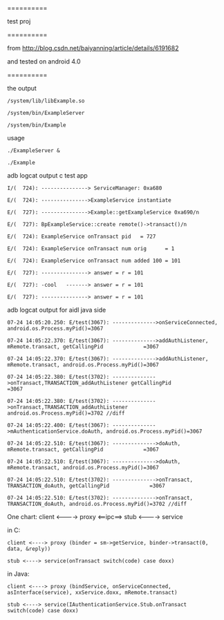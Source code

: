 
==========

test proj

==========

from http://blog.csdn.net/baiyanning/article/details/6191682

and tested on android 4.0

==========

the output

    /system/lib/libExample.so

    /system/bin/ExampleServer

    /system/bin/Example

usage

    ./ExampleServer &

    ./Example

adb logcat output c test app

    I/(  724): ---------------> ServiceManager: 0xa680

    E/(  724): --------------->ExampleService instantiate

    E/(  727): --------------->Example::getExampleService 0xa690/n

    E/(  727): BpExampleService::create remote()->transact()/n

    E/(  724): ExampleService onTransact pid   = 727

    E/(  724): ExampleService onTransact num orig      = 1

    E/(  724): ExampleService onTransact num added 100 = 101

    E/(  727): ---------------> answer = r = 101  
  
    E/(  727): -cool   -------> answer = r = 101

    E/(  727): ---------------> answer = r = 101

adb logcat output for aidl java side

    07-24 14:05:20.250: E/test(3067): -------------->onServiceConnected, android.os.Process.myPid()=3067

    07-24 14:05:22.370: E/test(3067): -------------->addAuthListener, mRemote.transact, getCallingPid             =3067

    07-24 14:05:22.370: E/test(3067): -------------->addAuthListener, mRemote.transact, android.os.Process.myPid()=3067

    07-24 14:05:22.380: E/test(3702): -------------->onTransact,TRANSACTION_addAuthListener getCallingPid             =3067

    07-24 14:05:22.380: E/test(3702): -------------->onTransact,TRANSACTION_addAuthListener android.os.Process.myPid()=3702 //diff

    07-24 14:05:22.400: E/test(3067): -------------->mAuthenticationService.doAuth, android.os.Process.myPid()=3067

    07-24 14:05:22.510: E/test(3067): -------------->doAuth, mRemote.transact, getCallingPid             =3067

    07-24 14:05:22.510: E/test(3067): -------------->doAuth, mRemote.transact, android.os.Process.myPid()=3067

    07-24 14:05:22.510: E/test(3702): -------------->onTransact, TRANSACTION_doAuth, getCallingPid             =3067

    07-24 14:05:22.510: E/test(3702): -------------->onTransact, TRANSACTION_doAuth, android.os.Process.myPid()=3702 //diff

One chart: client <----> proxy <==ipc==> stub <----> service

in C: 

    client <----> proxy (binder = sm->getService, binder->transact(0, data, &reply))

    stub <----> service(onTransact switch(code) case doxx)

in Java:

    client <----> proxy (bindService, onServiceConnected, asInterface(service), xxService.doxx, mRemote.transact)

    stub <----> service(IAuthenticationService.Stub.onTransact  switch(code) case doxx)

